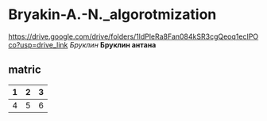 # Bryakin-A.-N._algorotmization
https://drive.google.com/drive/folders/1ldPleRa8Fan084kSR3cgQeoq1ecIPOco?usp=drive_link
_Бруклин_
**Бруклин антана**
## matric

| 1 | 2 | 3 |
|:-:|:--:|:---:|
| 4 | 5 | 6 |
